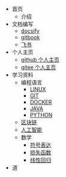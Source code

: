 - 首页
    - 介绍
- 文档编写
    - [docsify](https://docsify.js.org/)
    - [gitbook](https://docsify.js.org/)
    - [飞书](https://www.feishu.cn/)
- 个人主页
    - [github 个人主页](github/home.md)
    - [gitee 个人主页](/demo)
- 学习资料
    - 编程语言
        - [LINUX](linux/linux.md)
        - [GIT](/git/git.md)
        - [DOCKER](/demo)
        - [JAVA](JAVA/java.md)
        - [PYTHON](PYTHON/python.md)
    - [区块链](/demo)
    - [人工智能](AI/AI.md)
    - 数学
        - [符号表达](math/math.md)
        - [损失函数](/demo)
        - [线性回归](/demo)
- 道
